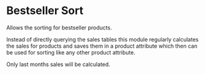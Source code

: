 # Bestseller Sort

Allows the sorting for bestseller products. 

Instead of directly querying the sales tables this module regularly calculates the sales for products and saves them in a product attribute which then can be used for sorting like any other product attribute.

Only last months sales will be calculated.